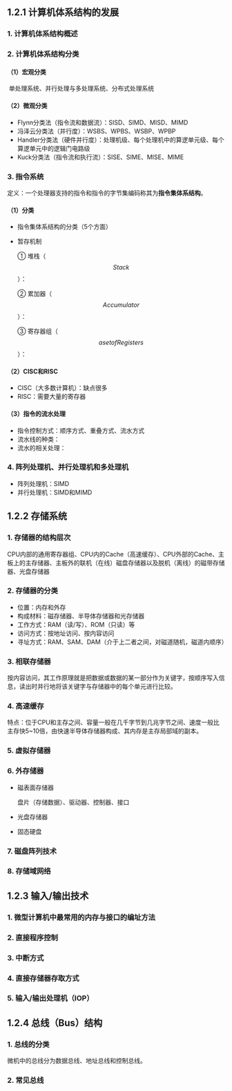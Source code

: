 ## 1.2.1 计算机体系结构的发展

### 1. 计算机体系结构概述

### 2. 计算机体系结构分类

#### （1）宏观分类

​	单处理系统、并行处理与多处理系统、分布式处理系统

#### （2）微观分类

- Flynn分类法（指令流和数据流）：SISD、SIMD、MISD、MIMD
- 冯泽云分类法（并行度）：WSBS、WPBS、WSBP、WPBP
- Handler分类法（硬件并行度）：处理机级、每个处理机中的算逻单元级、每个算逻单元中的逻辑门电路级
- Kuck分类法（指令流和执行流）：SISE、SIME、MISE、MIME

### 3. 指令系统

定义：一个处理器支持的指令和指令的字节集编码称其为**指令集体系结构**。

#### （1）分类

- 指令集体系结构的分类（5个方面）

- 暂存机制

  ① 堆栈（$$Stack$$）：

  ② 累加器（$$Accumulator$$）：

  ③ 寄存器组（$$a set of Registers$$）：

#### （2）CISC和RISC

- CISC（大多数计算机）：缺点很多
- RISC：需要大量的寄存器

#### （3）指令的流水处理

- 指令控制方式：顺序方式、重叠方式、流水方式
- 流水线的种类：
- 流水的相关处理：

### 4. 阵列处理机、并行处理机和多处理机

- 阵列处理机：SIMD
- 并行处理机：SIMD和MIMD



## 1.2.2 存储系统

### 1. 存储器的结构层次

CPU内部的通用寄存器组、CPU内的Cache（高速缓存）、CPU外部的Cache、主板上的主存储器、主板外的联机（在线）磁盘存储器以及脱机（离线）的磁带存储器、光盘存储器

### 2. 存储器的分类

- 位置：内存和外存
- 构成材料：磁存储器、半导体存储器和光存储器
- 工作方式：RAM（读/写）、ROM（只读）等
- 访问方式：按地址访问、按内容访问
- 寻址方式：RAM、SAM、DAM（介于上二者之间，对磁道随机，磁道内顺序）

### 3. 相联存储器

按内容访问，其工作原理就是把数据或数据的某一部分作为关键字，按顺序写入信息，读出时并行地将该关键字与存储器中的每个单元进行比较。

### 4. 高速缓存

特点：位于CPU和主存之间、容量一般在几千字节到几兆字节之间、速度一般比主存快5~10倍，由快速半导体存储器构成、其内存是主存局部域的副本。



### 5. 虚拟存储器



### 6. 外存储器

- 磁表面存储器

  盘片（存储数据）、驱动器、控制器、接口

- 光盘存储器

- 固态硬盘

### 7. 磁盘阵列技术

### 8. 存储域网络

## 1.2.3 输入/输出技术

### 1. 微型计算机中最常用的内存与接口的编址方法

### 2. 直接程序控制

### 3. 中断方式

### 4. 直接存储器存取方式

### 5. 输入/输出处理机（IOP）

## 1.2.4 总线（Bus）结构

### 1. 总线的分类

微机中的总线分为数据总线、地址总线和控制总线。



### 2. 常见总线